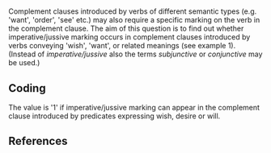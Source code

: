 # [](ParameterTable?__template__=property.md&property=Name#cldf:UT033)

Complement clauses introduced by verbs of different semantic types (e.g. 'want', 'order', 'see' etc.) may also require a specific marking on the verb in the complement clause. The aim of this question is to find out whether imperative/jussive marking occurs in complement clauses introduced by verbs conveying 'wish', 'want', or related meanings (see example 1). (Instead of *imperative/jussive* also the terms *subjunctive* or *conjunctive* may be used.)

[](ExampleTable?example_id=1&with_internal_ref_link#cldf:UT033-1)

## Coding

The value is '1' if imperative/jussive marking can appear in the complement clause introduced by predicates expressing wish, desire or will.

## References

[](Source?cited_only#cldf:__all__)
